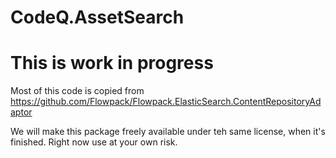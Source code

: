# CodeQ.AssetSearch

# This is work in progress

Most of this code is copied from https://github.com/Flowpack/Flowpack.ElasticSearch.ContentRepositoryAdaptor

We will make this package freely available under teh same license, when it's finished. Right now use at your own risk.
